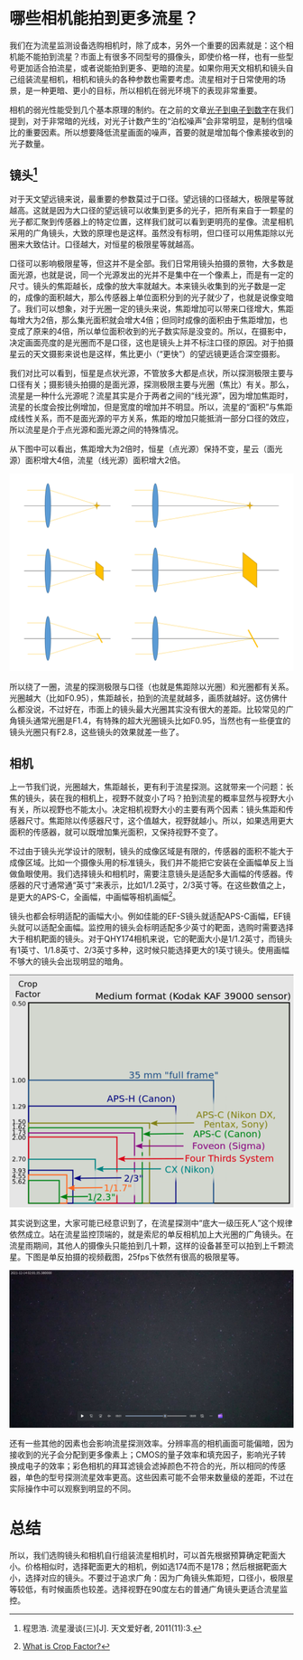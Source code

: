 # 哪些相机能拍到更多流星？

我们在为流星监测设备选购相机时，除了成本，另外一个重要的因素就是：这个相机能不能拍到流星？市面上有很多不同型号的摄像头，即使价格一样，也有一些型号更加适合拍流星，或者说能拍到更多、更暗的流星。如果你用天文相机和镜头自己组装流星相机，相机和镜头的各种参数也需要考虑。流星相对于日常使用的场景，是一种更暗、更小的目标，所以相机在弱光环境下的表现非常重要。

相机的弱光性能受到几个基本原理的制约。在之前的文章[光子到电子到数字](photon_to_digit.md)在我们提到，对于非常暗的光线，对光子计数产生的“泊松噪声”会非常明显，是制约信噪比的重要因素。所以想要降低流星画面的噪声，首要的就是增加每个像素接收到的光子数量。

## 镜头[^1]

对于天文望远镜来说，最重要的参数莫过于口径。望远镜的口径越大，极限星等就越高。这就是因为大口径的望远镜可以收集到更多的光子，把所有来自于一颗星的光子都汇聚到传感器上的特定位置，这样我们就可以看到更明亮的星像。流星相机采用的广角镜头，大致的原理也是这样。虽然没有标明，但口径可以用焦距除以光圈来大致估计。口径越大，对恒星的极限星等就越高。

口径可以影响极限星等，但这并不是全部。我们日常用镜头拍摄的景物，大多数是面光源，也就是说，同一个光源发出的光并不是集中在一个像素上，而是有一定的尺寸。镜头的焦距越长，成像的放大率就越大。本来镜头收集到的光子数是一定的，成像的面积越大，那么传感器上单位面积分到的光子就少了，也就是说像变暗了。我们可以想象，对于光圈一定的镜头来说，焦距增加可以带来口径增大，焦距每增大为2倍，那么集光面积就会增大4倍；但同时成像的面积由于焦距增加，也变成了原来的4倍，所以单位面积收到的光子数实际是没变的。所以，在摄影中，决定画面亮度的是光圈而不是口径，这也是镜头上并不标注口径的原因。对于拍摄星云的天文摄影来说也是这样，焦比更小（“更快”）的望远镜更适合深空摄影。

我们对比可以看到，恒星是点状光源，不管放多大都是点状，所以探测极限主要与口径有关；摄影镜头拍摄的是面光源，探测极限主要与光圈（焦比）有关。那么，流星是一种什么光源呢？流星其实是介于两者之间的“线光源”，因为增加焦距时，流星的长度会按比例增加，但是宽度的增加并不明显。所以，流星的“面积”与焦距成线性关系，而不是面光源的平方关系，焦距的增加只能抵消一部分口径的效应，所以流星是介于点光源和面光源之间的特殊情况。

从下图中可以看出，焦距增大为2倍时，恒星（点光源）保持不变，星云（面光源）面积增大4倍，流星（线光源）面积增大2倍。

![](image/20221201084619.png)  

所以绕了一圈，流星的探测极限与口径（也就是焦距除以光圈）和光圈都有关系。光圈越大（比如F0.95），焦距越长，拍到的流星就越多，画质就越好。这仿佛什么都没说，不过好在，市面上的镜头最大光圈其实没有很大的差距。比较常见的广角镜头通常光圈是F1.4，有特殊的超大光圈镜头比如F0.95，当然也有一些便宜的镜头光圈只有F2.8，这些镜头的效果就差一些了。

## 相机

上一节我们说，光圈越大，焦距越长，更有利于流星探测。这就带来一个问题：长焦的镜头，装在我的相机上，视野不就变小了吗？拍到流星的概率显然与视野大小有关，所以视野也不能太小。决定相机视野大小的主要有两个因素：镜头焦距和传感器尺寸。焦距除以传感器尺寸，这个值越大，视野就越小。所以，如果选用更大面积的传感器，就可以既增加集光面积，又保持视野不变了。

不过由于镜头光学设计的限制，镜头的成像区域是有限的，传感器的面积不能大于成像区域。比如一个摄像头用的标准镜头，我们并不能把它安装在全画幅单反上当做鱼眼使用。我们选择镜头和相机时，需要注意镜头是适配多大画幅的传感器。传感器的尺寸通常通“英寸”来表示，比如1/1.2英寸，2/3英寸等。在这些数值之上，是更大的APS-C，全画幅，中画幅等相机画幅[^2]。

镜头也都会标明适配的画幅大小。例如佳能的EF-S镜头就适配APS-C画幅，EF镜头就可以适配全画幅。监控用的镜头会标明适配多少英寸的靶面，选购时需要选择大于相机靶面的镜头。对于QHY174相机来说，它的靶面大小是1/1.2英寸，而镜头有1英寸、1/1.8英寸、2/3英寸多种，这时候只能选择更大的1英寸镜头。使用画幅不够大的镜头会出现明显的暗角。

![](image/20221201091808.png)  

其实说到这里，大家可能已经意识到了，在流星探测中“底大一级压死人”这个规律依然成立。站在流星监控顶端的，就是索尼的单反相机加上大光圈的广角镜头。在流星雨期间，其他人的摄像头只能拍到几十颗，这样的设备甚至可以拍到上千颗流星。下图是单反拍摄的视频截图，25fps下依然有很高的极限星等。

![](image/20221201082824.png)  

还有一些其他的因素也会影响流星探测效率。分辨率高的相机画面可能偏暗，因为接收到的光子会分配到更多像素上；CMOS的量子效率和填充因子，影响光子转换成电子的效率；彩色相机的拜耳滤镜会滤掉颜色不符合的光，所以相同的传感器，单色的型号探测流星效率更高。这些因素可能不会带来数量级的差距，不过在实际操作中可以观察到明显的不同。

# 总结

所以，我们选购镜头和相机自行组装流星相机时，可以首先根据预算确定靶面大小。价格相似时，选择靶面更大的相机，例如选174而不是178；然后根据靶面大小，选择对应的镜头。不要过于追求广角：因为广角镜头焦距短，口径小，极限星等较低，有时候画质也较差。选择视野在90度左右的普通广角镜头更适合流星监控。


[^1]:程思浩. 流星漫谈(三)[J]. 天文爱好者, 2011(11):3.

[^2]:[What is Crop Factor?](https://photographylife.com/what-is-crop-factor)